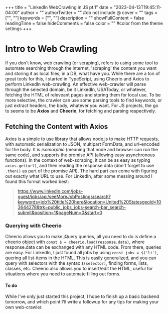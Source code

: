 +++
title = "LinkedIn WebCrawling in JS pt.1"
date = "2023-04-13T19:45:11-04:00"
author = ""
authorTwitter = "" #do not include @
cover = ""
tags = ["", ""]
keywords = ["", ""]
description = ""
showFullContent = false
readingTime = false
hideComments = false
color = "" #color from the theme settings
+++
# Intro to Web Crawling
If you don't know, web crawling (or scraping), refers to using some tool to automate searching through the internet, 'scraping' the content you want and storing it as local files, in a DB, what have you. While there are a ton of great tools for this, I started in TypeScript, using Cheerio and Axios to perform LinkedIn web-crawling. An effective web-crawler will parse through the selected domain, be it LinkedIn, USAToday, or whatever, fetching the HTML of releveant pages and storing them for local use. To be more selective, the crawler can use some parsing tools to find keywords, or just extract headers, the body, whatever you want. For JS projects, the go to seems to be **Axios** and **Cheerio**, for fetching and parsing respectively.
## Fetching the Content with Axios
Axios is a simple to use library that allows node.js to make HTTP requests, with automatic serialization to JSON, multipart FormData, and url-encoded for the body. It is *isomorphic* (meaning that node and browser can run the same code), and supports the promise API (allowing easy asynchronous functions). In the context of web-scraping, it can be as easy as typing `axios.get(url)`, and then reading the response data (don't forget to use `.then()` as part of the promise API). The hard part can come with figuring out exactly what URL to use. For LinkedIn, after some messing around I found this format worked best:
>https://www.linkedin.com/jobs-guest/jobs/api/seeMoreJobPostings/search?keywords=job%20title%20here&location=United%20StatesgeoId=103644278&trk=public_jobs_jobs-search-bar_search-submit&position=1&pageNum=0&start=0
### Querying with Cheerio
Cheerio allows you to make jQuery queries, all you need to do is define a cheerio object with `const $ = cheerio.load(response.data)`, where response.data can be exchanged with any HTML code. From there, queries are easy. For LinkedIn, I just found all jobs by using `const jobs = $('li')`, quering all list-items in the HTML. This is easily generalized, and you can query with selectors with the syntax `$(selector)`, finding forms, lists, classes, etc. Cheerio also allows you to insert/edit the HTML, useful for situations where you need to automate filling out forms.
#### To do
While I've only just started this project, I hope to finish up a basic backend tomorrow, and which point I'll write a followup for any tips for making your own web-crawler.

